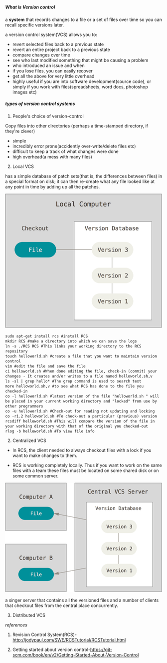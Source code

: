 
##### What is Version control

a **system** that records changes to a file or a set of files over time so you can recall specific versions later. 

a version control system(VCS) allows you to:
- revert selected files back to a previous state
- revert an entire project back to a previous state
- compare changes over time
- see who last modified something that might be causing a problem
- who introduced an issue and when
- if you lose files, you can easily recover
- get all the above for very little overhead
- highly useful if you are into software development(source code), or simply if you work with files(spreadsheets, word docs, photoshop images etc)


##### types of version control systems

1. People's choice of version-control

Copy files into other directories (perhaps a time-stamped directory, if they're clever)

*   simple
*   incredibly error prone(accidently over-write/delete files etc)
*   difficult to keep a track of what changes were done
*   high overhead(a mess with many files)

2. Local VCS

has a simple database of patch sets(that is, the differences between files) in a special format on disk; it can then re-create what any file looked like at any point in time by adding up all the patches. 

![](images/localVCS.png)

```
sudo apt-get install rcs #install RCS
mkdir RCS #make a directory into which we can save the logs
ln -s ./RCS RCS #This links your working directory to the RCS repository
touch helloworld.sh #create a file that you want to maintain version control
vim #edit the file and save the file
ci helloworld.sh #When done editing the file, check-in (commit) your changes - It creates and/or writes to a file named helloworld.sh,v 
ls -sl | grep hello* #The grep command is used to search text
more helloworld.sh,v #to see what RCS has done to the file you checked-in
co -l helloworld.sh #latest version of the file "helloworld.sh " will be placed in your current working directory and "locked" from use by other programmers
co -u helloworld.sh #Check-out for reading not updating and locking
co -r1.2 helloworld.sh #To check-out a particular (previous) version
rcsdiff helloworld.sh #This will compare the version of the file in your working directory with that of the original you checked-out
rlog -b helloworld.sh #To view file info
```




2. Centralized VCS

- In RCS, the client needed to always checkout files with a lock if you want to make changes to them.

- RCS is working completely locally. Thus if you want to work on the same files with a team these files must be located on some shared disk or on some common server. 


![](images/centralizedVCS.png)

a singer server that contains all the versioned files and a number of clients that checkout files from the central place concurrently. 





3. Distributed VCS



*references*

1. Revision Control System(RCS)-http://jodypaul.com/SWE/RCSTutorial/RCSTutorial.html

2. Getting started about version control-https://git-scm.com/book/en/v2/Getting-Started-About-Version-Control